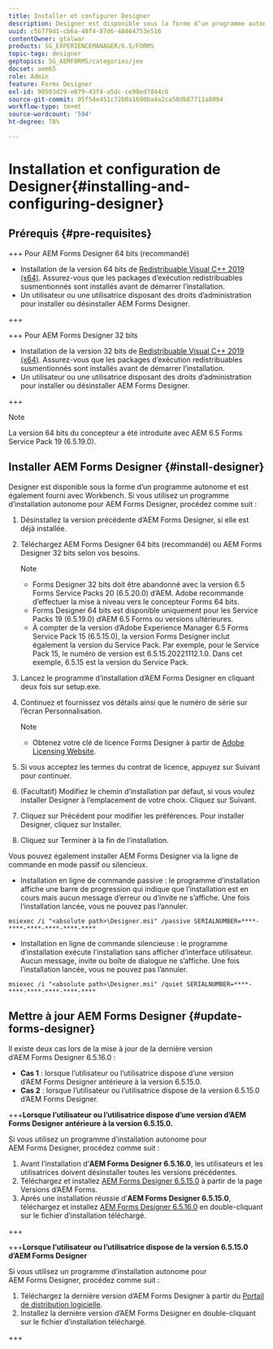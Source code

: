 ```yaml
---
title: Installer et configurer Designer
description: Designer est disponible sous la forme d’un programme autonome et est également fourni avec Workbench. Découvrez comment installer Designer autonome.
uuid: c5b779d1-cb6a-48f4-87d6-48464753e516
contentOwner: gtalwar
products: SG_EXPERIENCEMANAGER/6.5/FORMS
topic-tags: designer
geptopics: SG_AEMFORMS/categories/jee
docset: aem65
role: Admin
feature: Forms Designer
exl-id: 90503d29-e079-43f4-a5dc-ce90ed7844c6
source-git-commit: 05f54e451c72b0a1690ba4a2ca50db87711a8094
workflow-type: tm+mt
source-wordcount: '594'
ht-degree: 78%

---
```


# Installation et configuration de Designer{#installing-and-configuring-designer}

## Prérequis {#pre-requisites}

+++ Pour AEM Forms Designer 64 bits (recommandé)

* Installation de la version 64 bits de  [Redistribuable Visual C++ 2019 (x64)](https://learn.microsoft.com/fr-fr/cpp/windows/latest-supported-vc-redist?view=msvc-170). Assurez-vous que les packages d’exécution redistribuables susmentionnés sont installés avant de démarrer l’installation.
* Un utilisateur ou une utilisatrice disposant des droits d’administration pour installer ou désinstaller AEM Forms Designer.

+++

+++ Pour AEM Forms Designer 32 bits

* Installation de la version 32 bits de  [Redistribuable Visual C++ 2019 (x64)](https://learn.microsoft.com/fr-fr/cpp/windows/latest-supported-vc-redist?view=msvc-170). Assurez-vous que les packages d’exécution redistribuables susmentionnés sont installés avant de démarrer l’installation.
* Un utilisateur ou une utilisatrice disposant des droits d’administration pour installer ou désinstaller AEM Forms Designer.

+++

>[!NOTE]
>
> La version 64 bits du concepteur a été introduite avec AEM 6.5 Forms Service Pack 19 (6.5.19.0).



## Installer AEM Forms Designer {#install-designer}

Designer est disponible sous la forme d’un programme autonome et est également fourni avec Workbench. Si vous utilisez un programme d’installation autonome pour AEM Forms Designer, procédez comme suit :

1. Désinstallez la version précédente d’AEM Forms Designer, si elle est déjà installée.
1. Téléchargez AEM Forms Designer 64 bits (recommandé) ou AEM Forms Designer 32 bits selon vos besoins.

   >[!NOTE]
   > 
   >* Forms Designer 32 bits doit être abandonné avec la version 6.5 Forms Service Packs 20 (6.5.20.0) d’AEM. Adobe recommande d’effectuer la mise à niveau vers le concepteur Forms 64 bits.
   >* Forms Designer 64 bits est disponible uniquement pour les Service Packs 19 (6.5.19.0) d’AEM 6.5 Forms ou versions ultérieures.
   >* À compter de la version d’Adobe Experience Manager 6.5 Forms Service Pack 15 (6.5.15.0), la version Forms Designer inclut également la version du Service Pack. Par exemple, pour le Service Pack 15, le numéro de version est 6.5.15.20221112.1.0. Dans cet exemple, 6.5.15 est la version du Service Pack.

1. Lancez le programme d’installation d’AEM Forms Designer en cliquant deux fois sur setup.exe.
1. Continuez et fournissez vos détails ainsi que le numéro de série sur l’écran Personnalisation.

   >[!NOTE]
   >
   >* Obtenez votre clé de licence Forms Designer à partir de [Adobe Licensing Website](https://licensing.adobe.com/).

1. Si vous acceptez les termes du contrat de licence, appuyez sur Suivant pour continuer.
1. (Facultatif) Modifiez le chemin d’installation par défaut, si vous voulez installer Designer à l’emplacement de votre choix. Cliquez sur Suivant.
1. Cliquez sur Précédent pour modifier les préférences. Pour installer Designer, cliquez sur Installer.
1. Cliquez sur Terminer à la fin de l’installation.

Vous pouvez également installer AEM Forms Designer via la ligne de commande en mode passif ou silencieux.

* Installation en ligne de commande passive : le programme d’installation affiche une barre de progression qui indique que l’installation est en cours mais aucun message d’erreur ou d’invite ne s’affiche. Une fois l’installation lancée, vous ne pouvez pas l’annuler.

```shell
msiexec /i "<absolute path>\Designer.msi" /passive SERIALNUMBER=****-****-****-****-****-****
```

* Installation en ligne de commande silencieuse : le programme d’installation exécute l’installation sans afficher d’interface utilisateur. Aucun message, invite ou boîte de dialogue ne s’affiche. Une fois l’installation lancée, vous ne pouvez pas l’annuler.

```shell
msiexec /i "<absolute path>\Designer.msi" /quiet SERIALNUMBER=****-****-****-****-****-****
```

## Mettre à jour AEM Forms Designer {#update-forms-designer}

Il existe deux cas lors de la mise à jour de la dernière version d’AEM Forms Designer 6.5.16.0 :

* **Cas 1** : lorsque l’utilisateur ou l’utilisatrice dispose d’une version d’AEM Forms Designer antérieure à la version 6.5.15.0.
* **Cas 2** : lorsque l’utilisateur ou l’utilisatrice dispose de la version 6.5.15.0 d’AEM Forms Designer.

+++**Lorsque l’utilisateur ou l’utilisatrice dispose d’une version d’AEM Forms Designer antérieure à la version 6.5.15.0.**

Si vous utilisez un programme d’installation autonome pour AEM Forms Designer, procédez comme suit :

1. Avant l’installation d’**AEM Forms Designer 6.5.16.0**, les utilisateurs et les utilisatrices doivent désinstaller toutes les versions précédentes.
1. Téléchargez et installez [AEM Forms Designer 6.5.15.0](https://experienceleague.adobe.com/docs/experience-manager-release-information/aem-release-updates/forms-updates/aem-forms-releases.html?lang=fr) à partir de la page Versions d’AEM Forms.
1. Après une installation réussie d’**AEM Forms Designer 6.5.15.0**, téléchargez et installez [AEM Forms Designer 6.5.16.0](https://experienceleague.adobe.com/docs/experience-manager-release-information/aem-release-updates/forms-updates/aem-forms-releases.html?lang=fr) en double-cliquant sur le fichier d’installation téléchargé.

+++

+++**Lorsque l’utilisateur ou l’utilisatrice dispose de la version 6.5.15.0 d’AEM Forms Designer**

Si vous utilisez un programme d’installation autonome pour AEM Forms Designer, procédez comme suit :
1. Téléchargez la dernière version d’AEM Forms Designer à partir du [Portail de distribution logicielle](https://experienceleague.adobe.com/docs/experience-manager-release-information/aem-release-updates/forms-updates/aem-forms-releases.html?lang=fr).
1. Installez la dernière version d’AEM Forms Designer en double-cliquant sur le fichier d’installation téléchargé.

+++